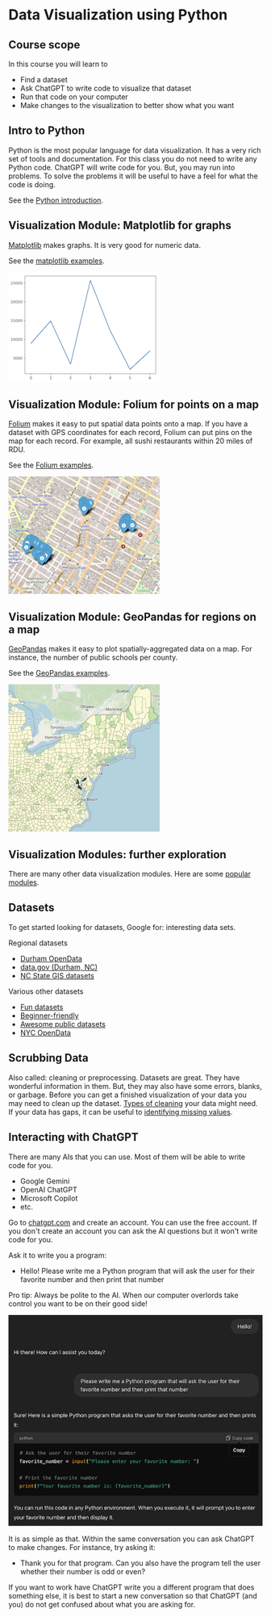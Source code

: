 # Data Visualization using Python

## Course scope

In this course you will learn to
* Find a dataset
* Ask ChatGPT to write code to visualize that dataset
* Run that code on your computer
* Make changes to the visualization to better show what you want

## Intro to Python

Python is the most popular language for data visualization. It has a very rich set of tools and documentation. For this class you do not need to write any Python code. ChatGPT will write code for you. But, you may run into problems. To solve the problems it will be useful to have a feel for what the code is doing.

See the [Python introduction](./pythonIntro).

## Visualization Module: Matplotlib for graphs

[Matplotlib](https://matplotlib.org/) makes graphs. It is very good for numeric data.

See the [matplotlib examples](./matplotlib).

![Matplotlib example graph](./images/matplotlib.png)

## Visualization Module: Folium for points on a map

[Folium](https://python-visualization.github.io/folium/latest/#) makes it easy to put spatial data points onto a map. If you have a dataset with GPS coordinates for each record, Folium can put pins on the map for each record. For example, all sushi restaurants within 20 miles of RDU.

See the [Folium examples](./squirrels).

![Folium example map](./images/folium.png)

## Visualization Module: GeoPandas for regions on a map

[GeoPandas](https://geopandas.org/en/stable/) makes it easy to plot spatially-aggregated data on a map. For instance, the number of public schools per county.

See the [GeoPandas examples](./publicLibraries).

![GeoPandas example map](./images/geopandas.png)

## Visualization Modules: further exploration

There are many other data visualization modules. Here are some [popular modules](https://mode.com/blog/python-data-visualization-libraries).

## Datasets

To get started looking for datasets, Google for: interesting data sets.

Regional datasets
* [Durham OpenData](https://live-durhamnc.opendata.arcgis.com/)
* [data.gov (Durham, NC)](https://catalog.data.gov/dataset/?tags=durham&page=1)
* [NC State GIS datasets](https://www.lib.ncsu.edu/gis/datalist)

Various other datasets
* [Fun datasets](https://www.springboard.com/blog/data-science/15-fun-datasets-to-analyze/)
* [Beginner-friendly](https://www.kaggle.com/code/rtatman/fun-beginner-friendly-datasets)
* [Awesome public datasets](https://github.com/awesomedata/awesome-public-datasets)
* [NYC OpenData](https://opendata.cityofnewyork.us/)

## Scrubbing Data

Also called: cleaning or preprocessing. Datasets are great. They have wonderful information in them. But, they may also have some errors, blanks, or garbage. Before you can get a finished visualization of your data you may need to clean up the dataset. [Types of cleaning](https://www.tableau.com/learn/articles/what-is-data-cleaning) your data might need. If your data has gaps, it can be useful to [identifying missing values](https://github.com/ResidentMario/missingno).

## Interacting with ChatGPT

There are many AIs that you can use. Most of them will be able to write code for you.
* Google Gemini
* OpenAI ChatGPT
* Microsoft Copilot
* etc.

Go to [chatgpt.com](https://chatgpt.com) and create an account. You can use the free account. If you don't create an account you can ask the AI questions but it won't write code for you.

Ask it to write you a program:
* Hello! Please write me a Python program that will ask the user for their favorite number and then print that number

Pro tip: Always be polite to the AI. When our computer overlords take control you want to be on their good side!

![Python program to ask for a favorite number](./images/favoriteNumber.png)

It is as simple as that. Within the same conversation you can ask ChatGPT to make changes. For instance, try asking it:
* Thank you for that program. Can you also have the program tell the user whether their number is odd or even?

If you want to work have ChatGPT write you a different program that does something else, it is best to start a new conversation so that ChatGPT (and you) do not get confused about what you are asking for.
